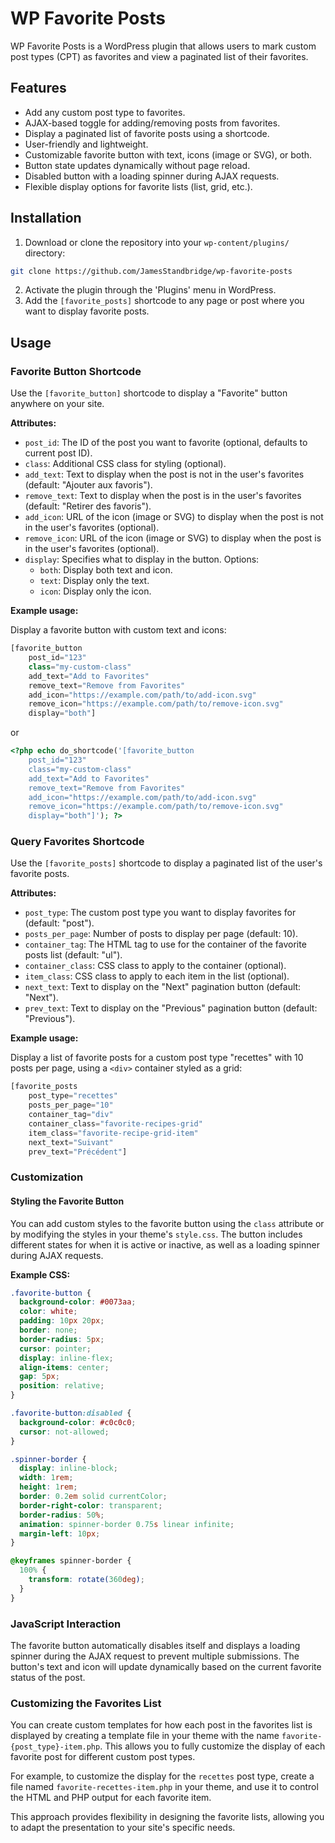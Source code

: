 # WP Favorite Posts

WP Favorite Posts is a WordPress plugin that allows users to mark custom post types (CPT) as favorites and view a paginated list of their favorites.

## Features

- Add any custom post type to favorites.
- AJAX-based toggle for adding/removing posts from favorites.
- Display a paginated list of favorite posts using a shortcode.
- User-friendly and lightweight.
- Customizable favorite button with text, icons (image or SVG), or both.
- Button state updates dynamically without page reload.
- Disabled button with a loading spinner during AJAX requests.
- Flexible display options for favorite lists (list, grid, etc.).

## Installation

1. Download or clone the repository into your `wp-content/plugins/` directory:

```bash
git clone https://github.com/JamesStandbridge/wp-favorite-posts
```

2.  Activate the plugin through the 'Plugins' menu in WordPress.
3.  Add the `[favorite_posts]` shortcode to any page or post where you want to display favorite posts.

## Usage

### Favorite Button Shortcode

Use the `[favorite_button]` shortcode to display a "Favorite" button anywhere on your site.

**Attributes:**

- `post_id`: The ID of the post you want to favorite (optional, defaults to current post ID).
- `class`: Additional CSS class for styling (optional).
- `add_text`: Text to display when the post is not in the user's favorites (default: "Ajouter aux favoris").
- `remove_text`: Text to display when the post is in the user's favorites (default: "Retirer des favoris").
- `add_icon`: URL of the icon (image or SVG) to display when the post is not in the user's favorites (optional).
- `remove_icon`: URL of the icon (image or SVG) to display when the post is in the user's favorites (optional).
- `display`: Specifies what to display in the button. Options:
  - `both`: Display both text and icon.
  - `text`: Display only the text.
  - `icon`: Display only the icon.

**Example usage:**

Display a favorite button with custom text and icons:

```php
[favorite_button
    post_id="123"
    class="my-custom-class"
    add_text="Add to Favorites"
    remove_text="Remove from Favorites"
    add_icon="https://example.com/path/to/add-icon.svg"
    remove_icon="https://example.com/path/to/remove-icon.svg"
    display="both"]
```

or

```php
<?php echo do_shortcode('[favorite_button
    post_id="123"
    class="my-custom-class"
    add_text="Add to Favorites"
    remove_text="Remove from Favorites"
    add_icon="https://example.com/path/to/add-icon.svg"
    remove_icon="https://example.com/path/to/remove-icon.svg"
    display="both"]'); ?>
```

### Query Favorites Shortcode

Use the `[favorite_posts]` shortcode to display a paginated list of the user's favorite posts.

**Attributes:**

- `post_type`: The custom post type you want to display favorites for (default: "post").
- `posts_per_page`: Number of posts to display per page (default: 10).
- `container_tag`: The HTML tag to use for the container of the favorite posts list (default: "ul").
- `container_class`: CSS class to apply to the container (optional).
- `item_class`: CSS class to apply to each item in the list (optional).
- `next_text`: Text to display on the "Next" pagination button (default: "Next").
- `prev_text`: Text to display on the "Previous" pagination button (default: "Previous").

**Example usage:**

Display a list of favorite posts for a custom post type "recettes" with 10 posts per page, using a `<div>` container styled as a grid:

```php
[favorite_posts
    post_type="recettes"
    posts_per_page="10"
    container_tag="div"
    container_class="favorite-recipes-grid"
    item_class="favorite-recipe-grid-item"
    next_text="Suivant"
    prev_text="Précédent"]
```

### Customization

#### Styling the Favorite Button

You can add custom styles to the favorite button using the `class` attribute or by modifying the styles in your theme's `style.css`. The button includes different states for when it is active or inactive, as well as a loading spinner during AJAX requests.

**Example CSS:**

```css
.favorite-button {
  background-color: #0073aa;
  color: white;
  padding: 10px 20px;
  border: none;
  border-radius: 5px;
  cursor: pointer;
  display: inline-flex;
  align-items: center;
  gap: 5px;
  position: relative;
}

.favorite-button:disabled {
  background-color: #c0c0c0;
  cursor: not-allowed;
}

.spinner-border {
  display: inline-block;
  width: 1rem;
  height: 1rem;
  border: 0.2em solid currentColor;
  border-right-color: transparent;
  border-radius: 50%;
  animation: spinner-border 0.75s linear infinite;
  margin-left: 10px;
}

@keyframes spinner-border {
  100% {
    transform: rotate(360deg);
  }
}
```

### JavaScript Interaction

The favorite button automatically disables itself and displays a loading spinner during the AJAX request to prevent multiple submissions. The button's text and icon will update dynamically based on the current favorite status of the post.

### Customizing the Favorites List

You can create custom templates for how each post in the favorites list is displayed by creating a template file in your theme with the name `favorite-{post_type}-item.php`. This allows you to fully customize the display of each favorite post for different custom post types.

For example, to customize the display for the `recettes` post type, create a file named `favorite-recettes-item.php` in your theme, and use it to control the HTML and PHP output for each favorite item.

This approach provides flexibility in designing the favorite lists, allowing you to adapt the presentation to your site's specific needs.
